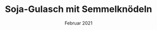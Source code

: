 ---
layout: recipe
title:  "Soja-Gulasch mit Semmelknödeln "
image: soja-gulasch-mit-semmelknoedeln.jpeg
date: 20. Februar 2021

authorName: Talitha Mellor
category: Deftiges

yield: 4
prepTime: 10
cookTime: 60

ingredients:
- 300g helle Brötchen (ca 6 Stück, altbacken)
- 1/2 Bund Petersilie
- 70g Zwiebeln
- 20ml Rapsöl
- 180ml Sojadrink
- 30g Sojamehl +60ml Wasser (als Ei-Ersatz)
- 2 EL Hefeflocken 
- 1 TL Salz
- je 2 Prisen Pfeffer und Muskat

- 250g Zwiebeln 
- 2 Knoblauchzehen
- 30ml Rapsöl
- 150g getrocknete Sojawürfel (nicht eingeweicht)
- 500ml passierte Tomaten
- 550ml Wasser
- 100ml Rotwein
- 2 TL Gemüsebrühpulver
- 55ml Sojasauce
- 50g Tomatenmark
- 1 EL Paprika, edelsüß 
- 1/2 TL Pfeffer
- 1 1/2 TL Majoran 
- 1 TL Backkakao 
- 200g Paprika (in Streifen)
- 150g Champignons (in Scheiben)

directions:
- Zuerst die Knödel vorbereiten&#58; Brötchen in 1 cm Würfel schneiden und in eine große Schüssel geben.
- Zwiebeln in Öl anschwitzen.
- Sojamehl und Wasser glatt rühren.
- Zwiebeln, Sojagemisch, Hefeflocken, Salz, Pfeffer und Muskat zu den Brötchen geben und mit den Händen gut durchkneten.
- Zu 2 Würsten formen und in 2 Stücke Alufolie (gut mit Öl bepinselt) einrollen.
- Nun das Gulasch vorbereiten&#58; Zwiebeln und Knoblauch klein schneiden und in Öl anbraten.
- Alle restlichen Zutaten, bis auf die Champignons und die Paprika dazugeben.
- Ca 15 Minuten köcheln lassen, danach das Gemüse dazu geben und nochmals 10 Minuten köcheln lassen.
- Währenddessen die Semmelknödel-Würste dampfgaren. Dauert ca 20 Minuten.
- Wenn alles gar ist, Semmelknödel auspacken, in Scheiben schneiden und alles zusammen servieren 👌🏻
---
